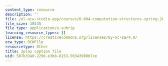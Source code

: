 ```yaml
---
content_type: resource
description: ''
file: /ol-ocw-studio-app/courses/6-004-computation-structures-spring-2017/507b33a02296e3b8815350343980b7ce_usMPXTDOIn0.srt
file_size: 10145
file_type: application/x-subrip
learning_resource_types: []
license: https://creativecommons.org/licenses/by-nc-sa/4.0/
ocw_type: OCWFile
resourcetype: Other
title: 3play caption file
uid: 507b33a0-2296-e3b8-8153-50343980b7ce
---
```

